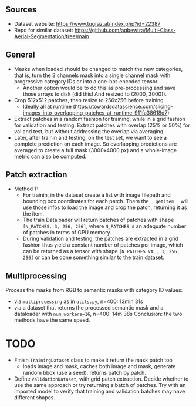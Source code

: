 ## Sources
- Dataset website: https://www.tugraz.at/index.php?id=22387
- Repo for similar dataset: https://github.com/aqbewtra/Multi-Class-Aerial-Segmentation/tree/main

## General
- Masks when loaded should be changed to match the new categories, that is, turn the 3 channels mask into a single channel mask with progressive category IDs or into a one-hot-encoded tensor.
    - Another option would be to do this as pre-processing and save those arrays to disk (did this! And resized to (2000, 3000)).
- Crop 512x512 patches, then resize to 256x256 before training.
    - Ideally all at runtime (https://towardsdatascience.com/slicing-images-into-overlapping-patches-at-runtime-911fa38618d7)
- Extract patches in a random fashion for training, while in a grid fashion for validation and testing. Extract patches with overlap (25% or 50%) for val and test, but without addressing the overlap via averaging.
- Later, after trainin and testing, on the test set, we want to see a complete prediction on each image. So overlapping predictions are averaged to create a full mask (3000x4000 px) and a whole-image metric can also be computed.

## Patch extraction
- Method 1:
    - For trainin, in the dataset create a list with image filepath and bounding box coordinates for each patch. Them the `__getitem__` will use those infos to load the image and crop the patch, returning it as the item.
    - The train Dataloader will return batches of patches with shape `[N_PATCHES, 3, 256, 256]`, where `N_PATCHES` is an adequate number of patches in terms of GPU memory.
    - During validation and testing, the patches are extracted in a grid fashion thus yield a constant number of patches per image, which can be returned as a tensor with shape `[N_PATCHES_VAL, 3, 256, 256]` or can be done something similar to the train dataset.


## Multiprocessing
Process the masks from RGB to semantic masks with category ID values:
- via `multiprocessing` as in `utils.py`, n=400: 13min 31s
- via a dataset that returns the processed semantic mask and a dataloader with `num_workers=16`, n=400: 14m 38s
Conclusion: the two methods have the same speed.


# TODO
- Finish `TrainingDataset` class to make it return the mask patch too 
    - loads image and mask, caches both image and mask, generate random bbox (use a seed), returns patch by patch.
- Define `ValidationDataset`, with grid patch extraction. Decide whether to use the same approach or try returning a batch of patches. Try with an imported model to verify that training and validation batches may have different shapes.